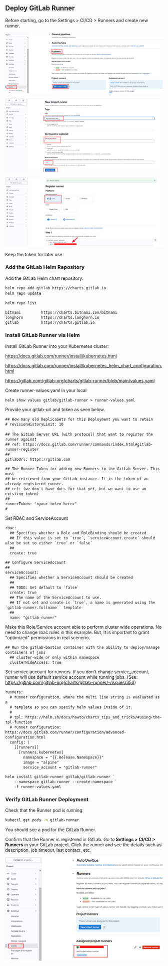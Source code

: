 ## Deploy GitLab Runner

Before starting, go to the Settings > CI/CD > Runners and create new runner.

![alt text](../images/gitlab_runner_1.png)

![alt text](../images/gitlab_runner_2.png)

![alt text](../images/gitlab_runner_3.png)

Keep the token for later use. 

### Add the GitLab Helm Repository
Add the GitLab Helm chart repository:

```bash
helm repo add gitlab https://charts.gitlab.io
helm repo update
```
```bash
helm repo list
```
```
bitnami         https://charts.bitnami.com/bitnami
longhorn        https://charts.longhorn.io        
gitlab          https://charts.gitlab.io
```
### Install GitLab Runner via Helm

Install GitLab Runner into your Kubernetes cluster:

https://docs.gitlab.com/runner/install/kubernetes.html

https://docs.gitlab.com/runner/install/kubernetes_helm_chart_configuration.html

https://gitlab.com/gitlab-org/charts/gitlab-runner/blob/main/values.yaml


Create runner-values.yaml in your local

```shell
helm show values gitlab/gitlab-runner > runner-values.yaml
```

Provide your gitlab-url and token as seen below.

```
## How many old ReplicaSets for this Deployment you want to retain
# revisionHistoryLimit: 10

## The GitLab Server URL (with protocol) that want to register the runner against
## ref: https://docs.gitlab.com/runner/commands/index.html#gitlab-runner-register
##
gitlabUrl: https://gitlab.com
```
```
## The Runner Token for adding new Runners to the GitLab Server. This must
## be retrieved from your GitLab instance. It is the token of an already registered runner.
## ref: (we don't have docs for that yet, but we want to use an existing token)
##
runnerToken: "<your-token-here>"
#
```

Set RBAC and ServiceAccount
```
rbac:
  ## Specifies whether a Role and RoleBinding should be created
  ## If this value is set to `true`, `serviceAccount.create` should also be set to either `true` or `false`
  ##
  create: true
```

```
## Configure ServiceAccount
##
serviceAccount:
  ## Specifies whether a ServiceAccount should be created
  ##
  ## TODO: Set default to `false`
  create: true
  ## The name of the ServiceAccount to use.
  ## If not set and create is `true`, a name is generated using the `gitlab-runner.fullname`` template
  ##
  name: "gitlab-runner"
```
Make this Role/Service account able to perform cluster wide operations. No need to change rbac rules in this example. But,
It is important to grant "optimized" permissions in real scenerio.

```
## Run the gitlab-bastion container with the ability to deploy/manage containers of jobs
  ## cluster-wide or only within namespace
  clusterWideAccess: true
```

Set service account for runners. If you don't change service_account, runner will use default service account while running jobs. (See: https://gitlab.com/gitlab-org/charts/gitlab-runner/-/issues/353)

```
runners:
  # runner configuration, where the multi line string is evaluated as a
  # template so you can specify helm values inside of it.
  #
  # tpl: https://helm.sh/docs/howto/charts_tips_and_tricks/#using-the-tpl-function
  # runner configuration: https://docs.gitlab.com/runner/configuration/advanced-configuration.html
  config: |
    [[runners]]
      [runners.kubernetes]
        namespace = "{{.Release.Namespace}}"
        image = "alpine"
        service_account = "gitlab-runner"
```

```shell
helm install gitlab-runner gitlab/gitlab-runner `
    --namespace gitlab-runner --create-namespace `
    -f runner-values.yaml
```

### Verify GitLab Runner Deployment

Check that the Runner pod is running:

```bash
kubectl get pods -n gitlab-runner
```
You should see a pod for the GitLab Runner.

Confirm that the Runner is registered in GitLab. Go to **Settings > CI/CD > Runners** in your GitLab project. Click the runner and see the details such as description, job timeout, last contact, etc.

![alt text](../images/gitlab_runner_4.png)




